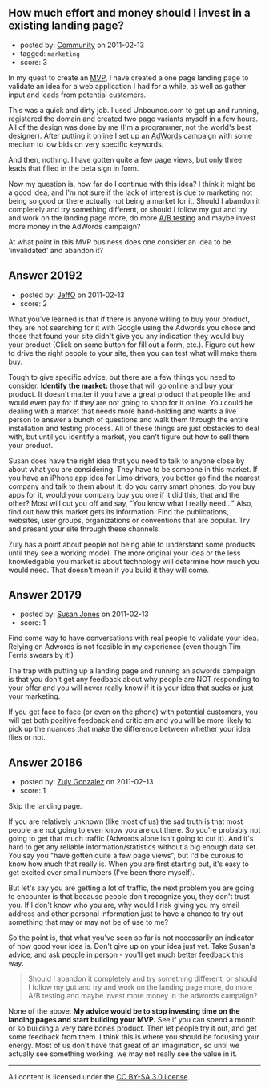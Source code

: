 ## How much effort and money should I invest in a existing landing page?

- posted by: [Community](https://stackexchange.com/users/-1/-1-community) on 2011-02-13
- tagged: `marketing`
- score: 3

In my quest to create an [MVP][1], I have created a one page landing page to validate an idea for a web application I had for a while, as well as gather input and leads from potential customers. 

This was a quick and dirty job. I used Unbounce.com to get up and running, registered the domain and created two page variants myself in a few hours. All of the design was done by me (I'm a programmer, not the world's best designer). After putting it online I set up an [AdWords][2] campaign with some medium to low bids on very specific keywords. 

And then, nothing. I have gotten quite a few page views, but only three leads that filled in the beta sign in form. 

Now my question is, how far do I continue with this idea? I think it might be a good idea, and I'm not sure if the lack of interest is due to marketing not being so good or there actually not being a market for it. 
Should I abandon it completely and try something different, or should I follow my gut and try and work on the landing page more, do more [A/B testing][3] and maybe invest more money in the AdWords campaign? 

At what point in this MVP business does one consider an idea to be 'invalidated' and abandon it?   

  [1]: http://en.wikipedia.org/wiki/Minimum_viable_product
  [2]: http://en.wikipedia.org/wiki/AdWords
  [3]: http://en.wikipedia.org/wiki/A/B_testing



## Answer 20192

- posted by: [JeffO](https://stackexchange.com/users/-1/1796-jeffo) on 2011-02-13
- score: 2

What you've learned is that if there is anyone willing to buy your product, they are not searching for it with Google using the Adwords you chose and those that found your site didn't give you any indication they would buy your product (Click on some button for fill out a form, etc.). Figure out how to drive the right people to your site, then you can test what will make them buy.

Tough to give specific advice, but there are a few things you need to consider. **Identify the market:** those that will go online and buy your product. It doesn't matter if you have a great product that people like and would even pay for if they are not going to shop for it online. You could be dealing with a market that needs more hand-holding and wants a live person to answer a bunch of questions and walk them through the entire installation and testing process. All of these things are just obstacles to deal with, but until you identify a market, you can't figure out how to sell them your product.

Susan does have the right idea that you need to talk to anyone close by about what you are considering. They have to be someone in this market. If you have an iPhone app idea for Limo drivers, you better go find the nearest company and talk to them about it: do you carry smart phones, do you buy apps for it, would your company buy you one if it did this, that and the other? Most will cut you off and say, "You know what I really need..." Also, find out how this market gets its information. Find the publications, websites, user groups, organizations or conventions that are popular. Try and present your site through these channels.

Zuly has a point about people not being able to understand some products until they see a working model. The more original your idea or the less knowledgable you market is about technology will determine how much you would need. That doesn't mean if you build it they will come.


## Answer 20179

- posted by: [Susan Jones](https://stackexchange.com/users/-1/2737-susan-jones) on 2011-02-13
- score: 1

Find some way to have conversations with real people to validate your idea. Relying on Adwords is not feasible in my experience (even though Tim Ferris swears by it!)

The trap with putting up a landing page and running an adwords campaign is that you don't get any feedback about why people are NOT responding to your offer and you will never really know if it is your idea that sucks or just your marketing.

If you get face to face (or even on the phone) with potential customers, you will get both positive feedback and criticism and you will be more likely to pick up the nuances that make the difference between whether your idea flies or not.




## Answer 20186

- posted by: [Zuly Gonzalez](https://stackexchange.com/users/-1/2692-zuly-gonzalez) on 2011-02-13
- score: 1

Skip the landing page.

If you are relatively unknown (like most of us) the sad truth is that most people are not going to even know you are out there. So you're probably not going to get that much traffic (Adwords alone isn't going to cut it). And it's hard to get any reliable information/statistics without a big enough data set. You say you "have gotten quite a few page views", but I'd be curoius to know how much that really is. When you are first starting out, it's easy to get excited over small numbers (I've been there myself).

But let's say you are getting a lot of traffic, the next problem you are going to encounter is that because people don't recognize you, they don't trust you. If I don't know who you are, why would I risk giving you my email address and other personal information just to have a chance to try out something that may or may not be of use to me? 

So the point is, that what you've seen so far is not necessarily an indicator of how good your idea is. Don't give up on your idea just yet. Take Susan's advice, and ask people in person - you'll get much better feedback this way.

> Should I abandon it completely and try something different, or should I follow my gut and try and work on the landing page more, do more A/B testing and maybe invest more money in the adwords campaign?

None of the above. **My advice would be to stop investing time on the landing pages and start building your MVP.** See if you can spend a month or so building a very bare bones product. Then let people try it out, and get some feedback from them. I think this is where you should be focusing your energy. Most of us don't have that great of an imagination, so until we actually see something working, we may not really see the value in it.




---

All content is licensed under the [CC BY-SA 3.0 license](https://creativecommons.org/licenses/by-sa/3.0/).
